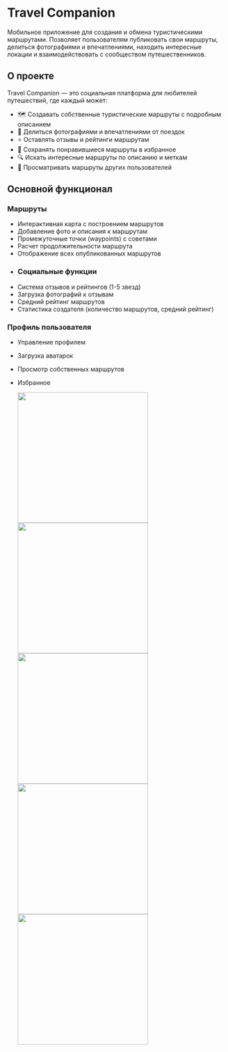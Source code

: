 # Travel Companion
Мобильное приложение для создания и обмена туристическими маршрутами. Позволяет пользователям публиковать свои маршруты, делиться фотографиями и впечатлениями, находить интересные локации и взаимодействовать с сообществом путешественников.

## О проекте

Travel Companion — это социальная платформа для любителей путешествий, где каждый может:
- 🗺️ Создавать собственные туристические маршруты с подробным описанием
- 📸 Делиться фотографиями и впечатлениями от поездок
- ⭐ Оставлять отзывы и рейтинги маршрутам
- 💾 Сохранять понравившиеся маршруты в избранное
- 🔍 Искать интересные маршруты по описанию и меткам
- 👥 Просматривать маршруты других пользователей

## Основной функционал

### Маршруты
- Интерактивная карта с построением маршрутов
- Добавление фото и описания к маршрутам
- Промежуточные точки (waypoints) с советами
- Расчет продолжительности маршрута
- Отображение всех опубликованных маршрутов
- ### Социальные функции
- Система отзывов и рейтингов (1-5 звезд)
- Загрузка фотографий к отзывам
- Средний рейтинг маршрутов
- Статистика создателя (количество маршрутов, средний рейтинг)

### Профиль пользователя
- Управление профилем
- Загрузка аватарок
- Просмотр собственных маршрутов
- Избранное

  <img src="https://github.com/user-attachments/assets/698f40ce-f584-4b15-8e68-4b542275f49f" width="300" height="auto" />
  <img src="https://github.com/user-attachments/assets/f9254862-4220-4c80-8b21-4ad62c36618b" width="300" height="auto" />
  <img src="https://github.com/user-attachments/assets/f2d80c26-2b71-475e-a6c8-ff6469c2dbbb" width="300" height="auto" />
  <img src="https://github.com/user-attachments/assets/7beee0e3-9362-44bc-8a5b-699727eedb89" width="300" height="auto" />
  <img src="https://github.com/user-attachments/assets/28649b66-9a46-44bd-872b-032a3a02567b" width="300" height="auto" />
  







